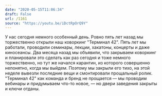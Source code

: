 ```yaml
---
date: "2020-05-15T11:06:34"
draft: False
url: /1161
source: "https://youtu.be/iDctRpOrQ9Y"
---
```


У нас сегодня немного особенный день. Ровно пять лет назад мы торжественно открыли наш коворкинг "Терминал 42". Пять лет мы работали, проводили семинары, лекции, хакатоны, концерты и даже киносеансы. Два месяца назад мы объявили, что закрываем коворкинг и планировали это сделать как раз сегодня и тоже немного торжественно, но тут же начался карантин, из которого совершенно непонятно, когда мы выйдем. Поэтому мы закрыли его тихо, на этой неделе вывезли последние вещи и смонтировали прощальный ролик. "Терминал 42" как команда и бренд не прощается — мы проводим вебинары и придумываем что-то новое, — но двери заведения закрыты и ключи отданы.
